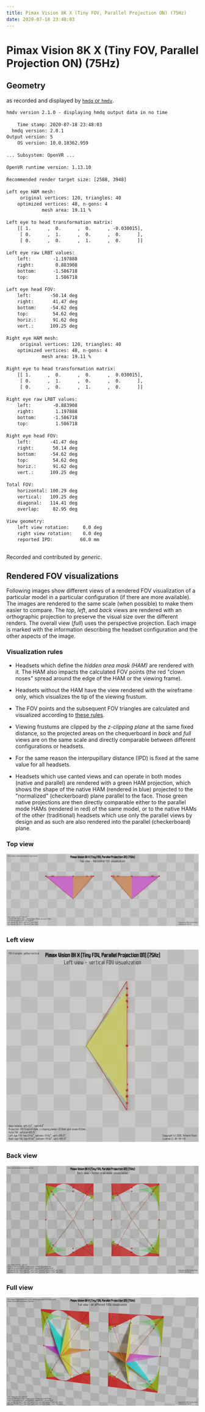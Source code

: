 ```yaml
---
title: Pimax Vision 8K X (Tiny FOV, Parallel Projection ON) (75Hz)
date: 2020-07-18 23:48:03
---
```

# Pimax Vision 8K X (Tiny FOV, Parallel Projection ON) (75Hz)

## Geometry

as recorded and displayed by [`hmdq` or `hmdv`](https://github.com/risa2000/hmdq).
```
hmdv version 2.1.0 - displaying hmdq output data in no time

    Time stamp: 2020-07-18 23:48:03
  hmdq version: 2.0.1
Output version: 5
    OS version: 10.0.18362.959

... Subsystem: OpenVR ...

OpenVR runtime version: 1.13.10

Recommended render target size: [2588, 3948]

Left eye HAM mesh:
     original vertices: 120, triangles: 40
    optimized vertices: 48, n-gons: 4
             mesh area: 19.11 %

Left eye to head transformation matrix:
    [[ 1.      ,  0.      ,  0.      , -0.030015],
     [ 0.      ,  1.      ,  0.      ,  0.      ],
     [ 0.      ,  0.      ,  1.      ,  0.      ]]

Left eye raw LRBT values:
    left:        -1.197888
    right:        0.883908
    bottom:      -1.586718
    top:          1.586718

Left eye head FOV:
    left:       -50.14 deg
    right:       41.47 deg
    bottom:     -54.62 deg
    top:         54.62 deg
    horiz.:      91.62 deg
    vert.:      109.25 deg

Right eye HAM mesh:
     original vertices: 120, triangles: 40
    optimized vertices: 48, n-gons: 4
             mesh area: 19.11 %

Right eye to head transformation matrix:
    [[ 1.      ,  0.      ,  0.      ,  0.030015],
     [ 0.      ,  1.      ,  0.      ,  0.      ],
     [ 0.      ,  0.      ,  1.      ,  0.      ]]

Right eye raw LRBT values:
    left:        -0.883908
    right:        1.197888
    bottom:      -1.586718
    top:          1.586718

Right eye head FOV:
    left:       -41.47 deg
    right:       50.14 deg
    bottom:     -54.62 deg
    top:         54.62 deg
    horiz.:      91.62 deg
    vert.:      109.25 deg

Total FOV:
    horizontal: 100.29 deg
    vertical:   109.25 deg
    diagonal:   114.41 deg
    overlap:     82.95 deg

View geometry:
    left view rotation:     0.0 deg
    right view rotation:    0.0 deg
    reported IPD:          60.0 mm


```
Recorded and contributed by _generic_.

## Rendered FOV visualizations

Following images show different views of a rendered FOV visualization of a
particular model in a particular configuration (if there are more available).
The images are rendered to the same scale (when possible) to make them easier
to compare. The _top_, _left_, and _back_ views are rendered with an
orthographic projection to preserve the visual size over the different renders.
The overall view (_full_) uses the perspective projection. Each image is marked
with the information describing the headset configuration and the other aspects
of the image.

### Visualization rules

* Headsets which define the _hidden area mask (HAM)_ are rendered with it. The
  HAM also impacts the calculated FOV points (the red "clown noses" spread
  around the edge of the HAM or the viewing frame).

* Headsets without the HAM have the view rendered with the wireframe only, which
  visualizes the tip of the viewing frustum.

* The FOV points and the subsequent FOV triangles are calculated and visualized
  according to [these
  rules](https://risa2000.github.io/vrdocs/docs/hmd_fov_calculation).

* Viewing frustums are clipped by the _z-clipping plane_ at the same fixed
  distance, so the projected areas on the chequerboard in _back_ and _full_
  views are on the same scale and directly comparable between different
  configurations or headsets.

* For the same reason the interpupillary distance (IPD) is fixed at the same
  value for all headsets.

* Headsets which use canted views and can operate in both modes (native and
  parallel) are rendered with a green HAM projection, which shows the shape of
  the native HAM (rendered in blue) projected to the "normalized"
  (checkerboard) plane parallel to the face. Those green native projections are
  then directly comparable either to the parallel mode HAMs (rendered in red)
  of the same model, or to the native HAMs of the other (traditional) headsets
  which use only the parallel views by design and as such are also rendered
  into the parallel (checkerboard) plane.

### Top view
[![Pimax Vision 8K X (Tiny FOV, Parallel Projection ON) (75Hz) - top view](../images/PimaxVision8KX_Tiny_PP_75Hz_top.dmx.png)](../images/PimaxVision8KX_Tiny_PP_75Hz_top.dmx.png)

### Left view
[![Pimax Vision 8K X (Tiny FOV, Parallel Projection ON) (75Hz) - left view](../images/PimaxVision8KX_Tiny_PP_75Hz_left.dmx.png)](../images/PimaxVision8KX_Tiny_PP_75Hz_left.dmx.png)

### Back view
[![Pimax Vision 8K X (Tiny FOV, Parallel Projection ON) (75Hz) - back view](../images/PimaxVision8KX_Tiny_PP_75Hz_back.dmx.png)](../images/PimaxVision8KX_Tiny_PP_75Hz_back.dmx.png)

### Full view
[![Pimax Vision 8K X (Tiny FOV, Parallel Projection ON) (75Hz) - full view](../images/PimaxVision8KX_Tiny_PP_75Hz_over.dmx.png)](../images/PimaxVision8KX_Tiny_PP_75Hz_over.dmx.png)

